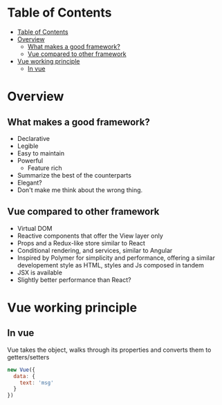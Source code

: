 # Table of Contents
- [Table of Contents](#table-of-contents)
- [Overview](#overview)
  - [What makes a good framework?](#what-makes-a-good-framework)
  - [Vue compared to other framework](#vue-compared-to-other-framework)
- [Vue working principle](#vue-working-principle)
  - [In vue](#in-vue)
# Overview
## What makes a good framework?
- Declarative
- Legible
- Easy to maintain
- Powerful
  - Feature rich
- Summarize the best of the counterparts
- Elegant?
- Don't make me think about the wrong thing.

## Vue compared to other framework
- Virtual DOM
- Reactive components that offer the View layer only
- Props and a Redux-like store similar to React
- Conditional rendering, and services, similar to Angular
- Inspired by Polymer for simplicity and performance, offering a similar developement style as HTML, styles and Js composed in tandem
- JSX is available
- Slightly better performance than React?

# Vue working principle
## In vue
Vue takes the object, walks through its properties and converts them to getters/setters
```javascript
new Vue({
  data: {
    text: 'msg'
  }
})
```